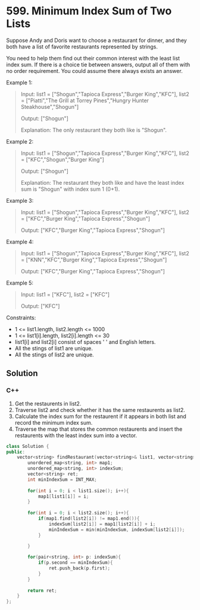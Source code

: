 # 599. Minimum Index Sum of Two Lists

Suppose Andy and Doris want to choose a restaurant for dinner, and they both have a list of favorite restaurants represented by strings.

You need to help them find out their common interest with the least list index sum. If there is a choice tie between answers, output all of them with no order requirement. You could assume there always exists an answer.

Example 1:

> Input: list1 = ["Shogun","Tapioca Express","Burger King","KFC"], list2 = ["Piatti","The Grill at Torrey Pines","Hungry Hunter Steakhouse","Shogun"]
> 
> Output: ["Shogun"]
> 
> Explanation: The only restaurant they both like is "Shogun".

Example 2:

> Input: list1 = ["Shogun","Tapioca Express","Burger King","KFC"], list2 = ["KFC","Shogun","Burger King"]
> 
> Output: ["Shogun"]
> 
> Explanation: The restaurant they both like and have the least index sum is "Shogun" with index sum 1 (0+1).

Example 3:

> Input: list1 = ["Shogun","Tapioca Express","Burger King","KFC"], list2 = ["KFC","Burger King","Tapioca Express","Shogun"]
> 
> Output: ["KFC","Burger King","Tapioca Express","Shogun"]

Example 4:

> Input: list1 = ["Shogun","Tapioca Express","Burger King","KFC"], list2 = ["KNN","KFC","Burger King","Tapioca Express","Shogun"]
> 
> Output: ["KFC","Burger King","Tapioca Express","Shogun"]

Example 5:

> Input: list1 = ["KFC"], list2 = ["KFC"]
> 
> Output: ["KFC"]

Constraints:

* 1 <= list1.length, list2.length <= 1000
* 1 <= list1[i].length, list2[i].length <= 30
* list1[i] and list2[i] consist of spaces ' ' and English letters.
* All the stings of list1 are unique.
* All the stings of list2 are unique.

## Solution

### C++

1. Get the restaurents in list2.
2. Traverse list2 and check whether it has the same restaurents as list2.
3. Calculate the index sum for the restaurent if it appears in both list and record the minimum index sum.
4. Traverse the map that stores the common restaurents and insert the restaurents with the least index sum into a vector. 
```C++
class Solution {
public:
    vector<string> findRestaurant(vector<string>& list1, vector<string>& list2) {
        unordered_map<string, int> map1;
        unordered_map<string, int> indexSum;
        vector<string> ret;
        int minIndexSum = INT_MAX;
        
        for(int i = 0; i < list1.size(); i++){
            map1[list1[i]] = i;
        }
        
        for(int i = 0; i < list2.size(); i++){
            if(map1.find(list2[i]) != map1.end()){
                indexSum[list2[i]] = map1[list2[i]] + i;
                minIndexSum = min(minIndexSum, indexSum[list2[i]]);
            }

        }
        
        for(pair<string, int> p: indexSum){
            if(p.second == minIndexSum){
                ret.push_back(p.first);
            }
        }
        
        return ret;
    }
};

